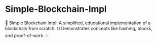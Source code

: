# Simple-Blockchain-Impl
🔗 Simple Blockchain Impl: A simplified, educational implementation of a blockchain from scratch. ⛓️ Demonstrates concepts like hashing, blocks, and proof-of-work. 💡
